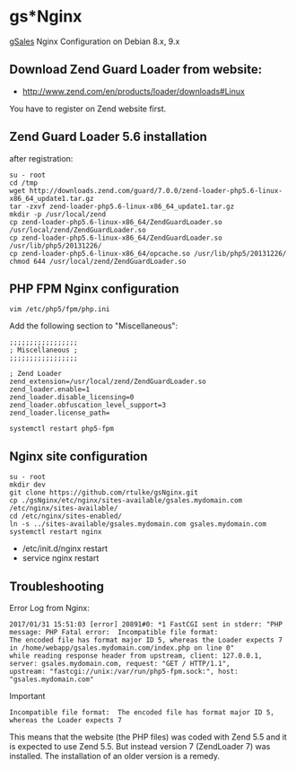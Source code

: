 # gs*Nginx
[gSales](https://www.gsales.de "gSales's Homepage") Nginx Configuration on Debian 8.x, 9.x


## Download Zend Guard Loader from website:

- <http://www.zend.com/en/products/loader/downloads#Linux>

You have to register on Zend website first.

## Zend Guard Loader 5.6 installation

after registration:

~~~
su - root
cd /tmp
wget http://downloads.zend.com/guard/7.0.0/zend-loader-php5.6-linux-x86_64_update1.tar.gz
tar -zxvf zend-loader-php5.6-linux-x86_64_update1.tar.gz
mkdir -p /usr/local/zend 
cp zend-loader-php5.6-linux-x86_64/ZendGuardLoader.so /usr/local/zend/ZendGuardLoader.so
cp zend-loader-php5.6-linux-x86_64/ZendGuardLoader.so /usr/lib/php5/20131226/
cp zend-loader-php5.6-linux-x86_64/opcache.so /usr/lib/php5/20131226/
chmod 644 /usr/local/zend/ZendGuardLoader.so
~~~

## PHP FPM Nginx configuration

~~~
vim /etc/php5/fpm/php.ini 
~~~

Add the following section to "Miscellaneous":

~~~
;;;;;;;;;;;;;;;;;
; Miscellaneous ;
;;;;;;;;;;;;;;;;;

; Zend Loader
zend_extension=/usr/local/zend/ZendGuardLoader.so 
zend_loader.enable=1 
zend_loader.disable_licensing=0 
zend_loader.obfuscation_level_support=3 
zend_loader.license_path=
~~~

~~~
systemctl restart php5-fpm
~~~


## Nginx site configuration

~~~
su - root
mkdir dev
git clone https://github.com/rtulke/gsNginx.git
cp ./gsNginx/etc/nginx/sites-available/gsales.mydomain.com /etc/nginx/sites-available/
cd /etc/nginx/sites-enabled/
ln -s ../sites-available/gsales.mydomain.com gsales.mydomain.com
systemctl restart nginx
~~~

- /etc/init.d/nginx restart
- service nginx restart

## Troubleshooting

Error Log from Nginx:

~~~
2017/01/31 15:51:03 [error] 20891#0: *1 FastCGI sent in stderr: "PHP message: PHP Fatal error:  Incompatible file format: 
The encoded file has format major ID 5, whereas the Loader expects 7 in /home/webapp/gsales.mydomain.com/index.php on line 0" 
while reading response header from upstream, client: 127.0.0.1, server: gsales.mydomain.com, request: "GET / HTTP/1.1",
upstream: "fastcgi://unix:/var/run/php5-fpm.sock:", host: "gsales.mydomain.com"
~~~

Important 

~~~
Incompatible file format:  The encoded file has format major ID 5, whereas the Loader expects 7
~~~

This means that the website (the PHP files) was coded with Zend 5.5 and it is expected to use Zend 5.5.
But instead version 7 (ZendLoader 7) was installed. The installation of an older version is a remedy.
